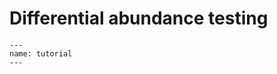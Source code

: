# Differential abundance testing

```{usage-scope}
---
name: tutorial
---
```

```{usage-selector}
```
